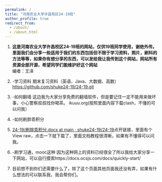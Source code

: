 ```yaml
---
permalink: /
title: "河南农业大学许昌校区24-19班"
author_profile: true
redirect_from: 
  - /about/
  - /about.html
---
```




 1. **这是河南农业大学许昌校区24-19班的网站，仅供19班同学使用，谢绝外传。里面我们会分享一些适用于我们的东西包括但不限于学习资料，照片，刷科的方法等等，如果你有想分享的东西，可以发给我让我传到这个网站，网站所有资源全部开源，希望同学们能维护好这个网站**
   <br>编者：王泽
 2. -学习资料
    期末复习资料（英语、Java、大数据、高数）https://github.com/shuke24-19/24-19.git

 

 1. -如何翻墙
    这边我为大家分享免费的翻墙软件，但是要记住一定不能用来做坏事，小心警察叔叔找你喝茶。 ikuuu.org(按照里面内容下载clash，不懂的可以问我） 
 3. -如何刷胖乖积分
 4. [24-19/刷胖乖积分.docx at        main ·        shuke24-19/24-19](https://github.com/shuke24-19/24-19/blob/main/%E5%88%B7%E8%83%96%E4%B9%96%E7%A7%AF%E5%88%86.docx)点开链接，里面有个View raw，点击一下就下载了，里面文档教程很清晰，如果有不懂得可以问我。
 5. -刷学习通，mooc这种
    因为这种网上的资料已经很全了所以我给大家分享一下网站，可以自行摸索https://docs.ocsjs.com/docs/quickly-start/

 


 1. 目前想不到你们还需要什么了，除了这个页面其他页面我还没有弄，如果有什么想法的可以联系我，我会帮你们。
